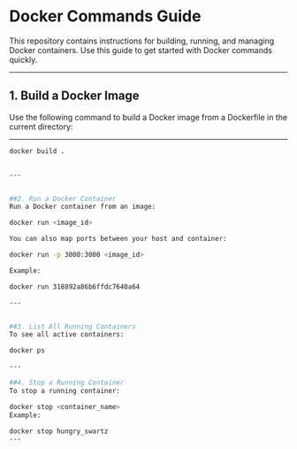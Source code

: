 # Docker Commands Guide

This repository contains instructions for building, running, and managing Docker containers. Use this guide to get started with Docker commands quickly.

---

## 1. Build a Docker Image

Use the following command to build a Docker image from a Dockerfile in the current directory:

---

```bash
docker build .


---


##2. Run a Docker Container
Run a Docker container from an image:

docker run <image_id>

You can also map ports between your host and container:

docker run -p 3000:3000 <image_id>

Example:

docker run 318892a86b6ffdc7640a64

---


##3. List All Running Containers
To see all active containers:

docker ps

---

##4. Stop a Running Container
To stop a running container:

docker stop <container_name>
Example:

docker stop hungry_swartz
---

